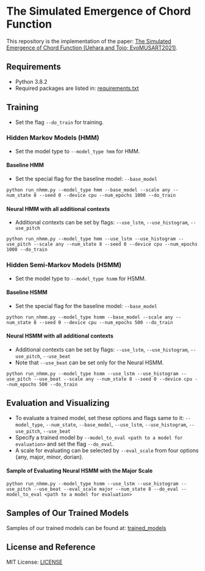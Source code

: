 # The Simulated Emergence of Chord Function
This repository is the implementation of the paper: [The Simulated Emergence of Chord Function (Uehara and Tojo; EvoMUSART2021)](https://link.springer.com/chapter/10.1007/978-3-030-72914-1_18).

## Requirements
- Python 3.8.2
- Required packages are listed in: [requirements.txt](requirements.txt)

## Training
- Set the flag ``--do_train`` for training.

### Hidden Markov Models (HMM)
- Set the model type to ``--model_type hmm`` for HMM.

#### Baseline HMM
- Set the special flag for the baseline model: ``--base_model``
```buildoutcfg
python run_nhmm.py --model_type hmm --base_model --scale any --num_state 8 --seed 0 --device cpu --num_epochs 1000 --do_train
```

#### Neural HMM with all additional contexts
- Additional contexts can be set by flags: ``--use_lstm``, ``--use_histogram``, ``--use_pitch``
```buildoutcfg
python run_nhmm.py --model_type hmm --use_lstm --use_histogram --use_pitch --scale any --num_state 8 --seed 0 --device cpu --num_epochs 1000 --do_train
```

### Hidden Semi-Markov Models (HSMM)
- Set the model type to ``--model_type hsmm`` for HSMM.

#### Baseline HSMM
- Set the special flag for the baseline model: ``--base_model``
```buildoutcfg
python run_nhmm.py --model_type hsmm --base_model --scale any --num_state 8 --seed 0 --device cpu --num_epochs 500 --do_train
```

#### Neural HSMM with all additional contexts
- Additional contexts can be set by flags: ``--use_lstm``, ``--use_histogram``, ``--use_pitch``, ``--use_beat``
- Note that ``--use_beat`` can be set only for the Neural HSMM.
```buildoutcfg
python run_nhmm.py --model_type hsmm --use_lstm --use_histogram --use_pitch --use_beat --scale any --num_state 8 --seed 0 --device cpu --num_epochs 500 --do_train
```
## Evaluation and Visualizing
- To evaluate a trained model, set these options and flags same to it: ``--model_type``, ``--num_state``, ``--base_model``, ``--use_lstm``, ``--use_histogram``, ``--use_pitch``, ``--use_beat`` 
- Specify a trained model by ``--model_to_eval <path to a model for evaluation>`` and set the flag ``--do_eval``.
- A scale for evaluating can be selected by ``--eval_scale`` from four options {any, major, minor, dorian}.
#### Sample of Evaluating Neural HSMM with the Major Scale
```buildoutcfg
python run_nhmm.py --model_type hsmm --use_lstm --use_histogram --use_pitch --use_beat --eval_scale major --num_state 8 --do_eval --model_to_eval <path to a model for evaluation>
```

## Samples of Our Trained Models
Samples of our trained models can be found at: [trained_models](trained_models)

## License and Reference
MIT License: [LICENSE](LICENSE)


